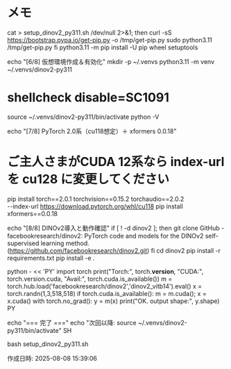 # メモ

cat > setup_dinov2_py311.sh /dev/null 2>&1; then
  curl -sS https://bootstrap.pypa.io/get-pip.py -o /tmp/get-pip.py
  sudo python3.11 /tmp/get-pip.py
fi
python3.11 -m pip install -U pip wheel setuptools

echo "[6/8] 仮想環境作成＆有効化"
mkdir -p ~/.venvs
python3.11 -m venv ~/.venvs/dinov2-py311
# shellcheck disable=SC1091
source ~/.venvs/dinov2-py311/bin/activate
python -V

echo "[7/8] PyTorch 2.0系（cu118想定）＋ xformers 0.0.18"
# ご主人さまがCUDA 12系なら index-url を cu128 に変更してください
pip install torch==2.0.1 torchvision==0.15.2 torchaudio==2.0.2 \
  --index-url https://download.pytorch.org/whl/cu118
pip install xformers==0.0.18

echo "[8/8] DINOv2導入と動作確認"
if [ ! -d dinov2 ]; then
  git clone GitHub - facebookresearch/dinov2: PyTorch code and models for the DINOv2 self-supervised learning method. (https://github.com/facebookresearch/dinov2.git)
fi
cd dinov2
pip install -r requirements.txt
pip install -e .

python - << 'PY'
import torch
print("Torch:", torch.__version__, "CUDA:", torch.version.cuda, "Avail:", torch.cuda.is_available())
m = torch.hub.load('facebookresearch/dinov2','dinov2_vitb14').eval()
x = torch.randn(1,3,518,518)
if torch.cuda.is_available():
    m = m.cuda(); x = x.cuda()
with torch.no_grad():
    y = m(x)
print("OK. output shape:", y.shape)
PY

echo "=== 完了 ==="
echo "次回以降: source ~/.venvs/dinov2-py311/bin/activate"
SH

bash setup_dinov2_py311.sh

作成日時: 2025-08-08 15:39:06